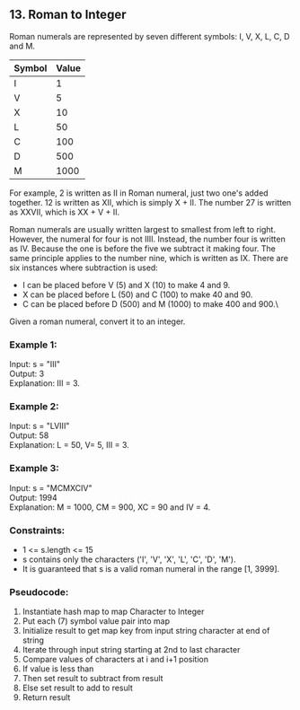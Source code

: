 ## 13. Roman to Integer
Roman numerals are represented by seven different symbols: I, V, X, L, C, D and M.

|Symbol|Value|
|------|-----|
|I     |1
|V     |5
|X     |10
|L     |50
|C     |100
|D     |500
|M     |1000

For example, 2 is written as II in Roman numeral, just two one's added together. 12 is written as XII, which is simply X + II. The number 27 is written as XXVII, which is XX + V + II.

Roman numerals are usually written largest to smallest from left to right. However, the numeral for four is not IIII. Instead, the number four is written as IV. Because the one is before the five we subtract it making four. The same principle applies to the number nine, which is written as IX. There are six instances where subtraction is used:

- I can be placed before V (5) and X (10) to make 4 and 9.
- X can be placed before L (50) and C (100) to make 40 and 90.
- C can be placed before D (500) and M (1000) to make 400 and 900.\

Given a roman numeral, convert it to an integer.


### Example 1:
Input: s = "III"\
Output: 3\
Explanation: III = 3.

### Example 2:
Input: s = "LVIII"\
Output: 58\
Explanation: L = 50, V= 5, III = 3.

### Example 3:
Input: s = "MCMXCIV"\
Output: 1994\
Explanation: M = 1000, CM = 900, XC = 90 and IV = 4.

### Constraints:
- 1 <= s.length <= 15
- s contains only the characters ('I', 'V', 'X', 'L', 'C', 'D', 'M').
- It is guaranteed that s is a valid roman numeral in the range [1, 3999].

### Pseudocode:
1. Instantiate hash map to map Character to Integer
2. Put each (7) symbol value pair into map
3. Initialize result to get map key from input string character at end of string
4. Iterate through input string starting at 2nd to last character
5. Compare values of characters at i and i+1 position
6. If value is less than
7. Then set result to subtract from result
8. Else set result to add to result
9. Return result